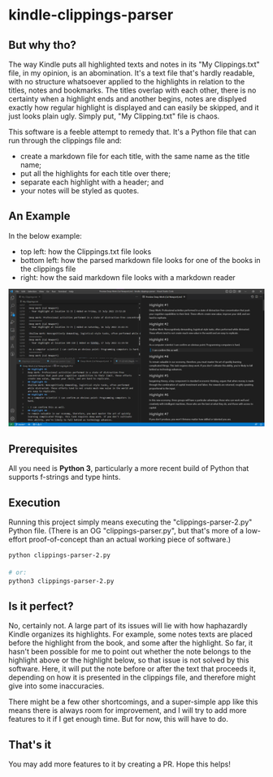 # kindle-clippings-parser

## But why tho?
The way Kindle puts all highlighted texts and notes in its "My Clippings.txt" file, in my opinion, is an abomination. It's a text file that's hardly readable, with no structure whatsoever applied to the highlights in relation to the titles, notes and bookmarks. The titles overlap with each other, there is no certainty when a highlight ends and another begins, notes are displyed exactly how regular highlight is displayed and can easily be skipped, and it just looks plain ugly. Simply put, "My Clipping.txt" file is chaos.

This software is a feeble attempt to remedy that. It's a Python file that can run through the clippings file and:
- create a markdown file for each title, with the same name as the title name;
- put all the highlights for each title over there;
- separate each highlight with a header; and
- your notes will be styled as quotes.

## An Example
In the below example:
- top left: how the Clippings.txt file looks
- bottom left: how the parsed markdown file looks for one of the books in the clippings file
- right: how the said markdown file looks with a markdown reader

![](./assets/clippings-md-preview.png)


## Prerequisites
All you need is **Python 3**, particularly a more recent build of Python that supports f-strings and type hints.

## Execution
Running this project simply means executing the "clippings-parser-2.py" Python file. (There is an OG "clippings-parser.py", but that's more of a low-effort proof-of-concept than an actual working piece of software.)

```sh
python clippings-parser-2.py

# or:
python3 clippings-parser-2.py
```

## Is it perfect?
No, certainly not. A large part of its issues will lie with how haphazardly Kindle organizes its highlights. For example, some notes texts are placed before the highlight from the book, and some after the highlight. So far, it hasn't been possible for me to point out whether the note belongs to the highlight above or the highlight below, so that issue is not solved by this software. Here, it will put the note before or after the text that proceeds it, depending on how it is presented in the clippings file, and therefore might give into some inaccuracies.

There might be a few other shortcomings, and a super-simple app like this means there is always room for improvement, and I will try to add more features to it if I get enough time. But for now, this will have to do.

## That's it
You may add more features to it by creating a PR. Hope this helps!
